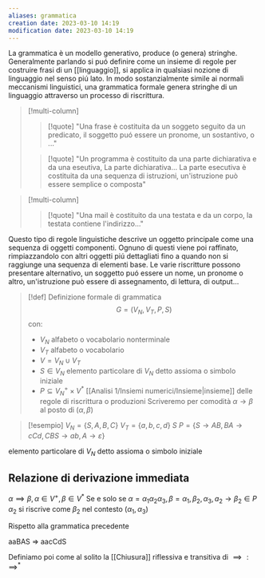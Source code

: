 ```yaml
---
aliases: grammatica
creation date: 2023-03-10 14:19
modification date: 2023-03-10 14:19
---
```

La grammatica è un modello generativo, produce (o genera) stringhe. Generalmente parlando si puó definire come un insieme di regole per costruire frasi di un [[linguaggio]], si applica in qualsiasi nozione di linguaggio nel senso piú lato.
In modo sostanzialmente simile ai normali meccanismi linguistici, una grammatica formale genera stringhe di un linguaggio attraverso un processo di riscrittura.



>[!multi-column]
>
>>[!quote]
>> "Una frase è costituita da un soggeto seguito da un predicato, il soggetto puó essere un pronome, un sostantivo, o ..."
>
>>[!quote]
>>"Un programma è costituito da una parte dichiarativa e da una eseutiva,
>>La parte dichiarativa...
>>La parte esecutiva è costituita da una sequenza di istruzioni, un'istruzione può essere semplice o composta"
>
>

>[!multi-column]
>
>>[!quote]
>>"Una mail è costituito da una testata e da un corpo, la testata contiene l'indirizzo..."

Questo tipo di regole linguistiche descrive un oggetto principale come una sequenza di oggetti componenti. Ognuno di questi viene poi raffinato, rimpiazzandolo con altri oggetti piú dettagliati fino a quando non si raggiunge una sequenza di elementi base.
Le varie riscritture possono presentare alternativo, un soggetto puó essere un nome, un pronome o altro, un'istruzione può essere di assegnamento, di lettura, di output...

>[!def] Definizione formale di grammatica
> $$
> G = (V_{N},V_{T}, P,S)
>$$
>con:
>- $V_{N}$ alfabeto o vocabolario nonterminale
>- $V_{T}$ alfabeto o vocabolario
>- $V = V_{N} \cup V_{T}$
>- $S \in V_{N}$ elemento particolare di $V_{N}$ detto assioma o simbolo iniziale
>- $P \subseteq V_{N}^+ \times V^*$ [[Analisi 1/Insiemi numerici/Insieme|insieme]] delle regole di riscrittura o produzioni
>Scriveremo per comodità $\alpha \to \beta$ al posto di $(\alpha,\beta)$



>[!esempio]
>$V_{N} = \left\{ S,A,B,C \right\}$
>$V_{T} = \left\{ a,b,c,d \right\}$
>$S$
>$P = \left\{ S \to AB, BA \to cCd, CBS \to ab, A\to \varepsilon \right\}$

elemento particolare di $V_{N}$ detto assioma o simbolo iniziale


## Relazione di derivazione immediata
$\alpha \implies \beta, \alpha \in V^+, \beta \in V^*$
Se e solo se
$\alpha = \alpha_{1}\alpha_{2}\alpha_{3}, \beta = \alpha_{1},\beta_{2}, \alpha_{3}, a_{2} \to \beta_{2} \in P$
$\alpha_{2}$ si riscrive come $\beta_{2}$ nel contesto $(\alpha_{1}, \alpha_{3})$

Rispetto alla grammatica precedente

aaBAS => aacCdS

Definiamo poi come al solito la [[Chiusura]] riflessiva e transitiva di $\implies : \implies^*$


